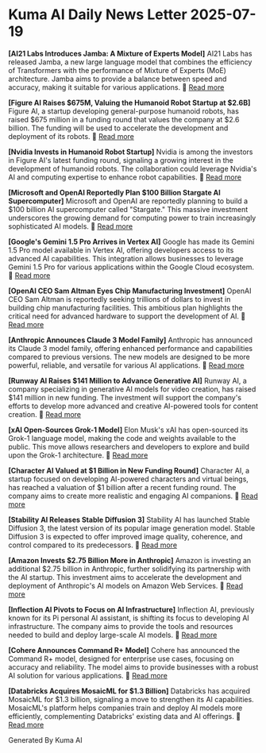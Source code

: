 # Kuma AI Daily News Letter 2025-07-19 

**[AI21 Labs Introduces Jamba: A Mixture of Experts Model]**
AI21 Labs has released Jamba, a new large language model that combines the efficiency of Transformers with the performance of Mixture of Experts (MoE) architecture. Jamba aims to provide a balance between speed and accuracy, making it suitable for various applications.
🔗 [Read more](https://venturebeat.com/ai/ai21-labs-introduces-jamba-a-mixture-of-experts-model/)

**[Figure AI Raises $675M, Valuing the Humanoid Robot Startup at $2.6B]**
Figure AI, a startup developing general-purpose humanoid robots, has raised $675 million in a funding round that values the company at $2.6 billion. The funding will be used to accelerate the development and deployment of its robots.
🔗 [Read more](https://techcrunch.com/2024/02/29/figure-ai-raises-675m-valuing-the-humanoid-robot-startup-at-2-6b/)

**[Nvidia Invests in Humanoid Robot Startup]**
Nvidia is among the investors in Figure AI's latest funding round, signaling a growing interest in the development of humanoid robots. The collaboration could leverage Nvidia's AI and computing expertise to enhance robot capabilities.
🔗 [Read more](https://www.bloomberg.com/news/articles/2024-02-29/nvidia-invests-in-humanoid-robot-startup-figure-valuing-it-at-2-6-billion)

**[Microsoft and OpenAI Reportedly Plan $100 Billion Stargate AI Supercomputer]**
Microsoft and OpenAI are reportedly planning to build a $100 billion AI supercomputer called "Stargate." This massive investment underscores the growing demand for computing power to train increasingly sophisticated AI models.
🔗 [Read more](https://www.tomshardware.com/news/microsoft-and-openai-reportedly-plan-dollar100-billion-stargate-ai-supercomputer)

**[Google's Gemini 1.5 Pro Arrives in Vertex AI]**
Google has made its Gemini 1.5 Pro model available in Vertex AI, offering developers access to its advanced AI capabilities. This integration allows businesses to leverage Gemini 1.5 Pro for various applications within the Google Cloud ecosystem.
🔗 [Read more](https://cloud.google.com/blog/products/ai-machine-learning/google-gemini-1-5-pro-in-vertex-ai)

**[OpenAI CEO Sam Altman Eyes Chip Manufacturing Investment]**
OpenAI CEO Sam Altman is reportedly seeking trillions of dollars to invest in building chip manufacturing facilities. This ambitious plan highlights the critical need for advanced hardware to support the development of AI.
🔗 [Read more](https://www.bloomberg.com/news/articles/2024-02-08/openai-ceo-altman-seeks-trillions-for-chip-plants-to-fuel-ai)

**[Anthropic Announces Claude 3 Model Family]**
Anthropic has announced its Claude 3 model family, offering enhanced performance and capabilities compared to previous versions. The new models are designed to be more powerful, reliable, and versatile for various AI applications.
🔗 [Read more](https://www.anthropic.com/claude-3)

**[Runway AI Raises $141 Million to Advance Generative AI]**
Runway AI, a company specializing in generative AI models for video creation, has raised $141 million in new funding. The investment will support the company's efforts to develop more advanced and creative AI-powered tools for content creation.
🔗 [Read more](https://techcrunch.com/2024/02/26/runway-raises-141m-as-it-bets-generative-ai-will-transform-video-creation/)

**[xAI Open-Sources Grok-1 Model]**
Elon Musk's xAI has open-sourced its Grok-1 language model, making the code and weights available to the public. This move allows researchers and developers to explore and build upon the Grok-1 architecture.
🔗 [Read more](https://venturebeat.com/ai/elon-musks-xai-open-sources-grok-1-model/)

**[Character AI Valued at $1 Billion in New Funding Round]**
Character AI, a startup focused on developing AI-powered characters and virtual beings, has reached a valuation of $1 billion after a recent funding round. The company aims to create more realistic and engaging AI companions.
🔗 [Read more](https://www.theinformation.com/articles/character-ai-hits-1-billion-valuation-in-funding-round)

**[Stability AI Releases Stable Diffusion 3]**
Stability AI has launched Stable Diffusion 3, the latest version of its popular image generation model. Stable Diffusion 3 is expected to offer improved image quality, coherence, and control compared to its predecessors.
🔗 [Read more](https://stability.ai/news/stable-diffusion-3)

**[Amazon Invests $2.75 Billion More in Anthropic]**
Amazon is investing an additional $2.75 billion in Anthropic, further solidifying its partnership with the AI startup. This investment aims to accelerate the development and deployment of Anthropic's AI models on Amazon Web Services.
🔗 [Read more](https://www.aboutamazon.com/news/innovation/amazon-anthropic-investment)

**[Inflection AI Pivots to Focus on AI Infrastructure]**
Inflection AI, previously known for its Pi personal AI assistant, is shifting its focus to developing AI infrastructure. The company aims to provide the tools and resources needed to build and deploy large-scale AI models.
🔗 [Read more](https://www.theinformation.com/articles/inflection-ai-pivots-to-focus-on-ai-infrastructure)

**[Cohere Announces Command R+ Model]**
Cohere has announced the Command R+ model, designed for enterprise use cases, focusing on accuracy and reliability. The model aims to provide businesses with a robust AI solution for various applications.
🔗 [Read more](https://cohere.com/blog/command-r-plus-release)

**[Databricks Acquires MosaicML for $1.3 Billion]**
Databricks has acquired MosaicML for $1.3 billion, signaling a move to strengthen its AI capabilities. MosaicML's platform helps companies train and deploy AI models more efficiently, complementing Databricks' existing data and AI offerings.
🔗 [Read more](https://techcrunch.com/2023/06/26/databricks-acquires-mosaicml-for-1-3b/)

Generated By Kuma AI